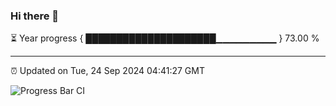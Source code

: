 ### Hi there 👋

⏳ Year progress { █████████████████████▁▁▁▁▁▁▁▁▁ } 73.00 %

---

⏰ Updated on Tue, 24 Sep 2024 04:41:27 GMT

![Progress Bar CI](https://github.com/IshwaranRudhara/GIT-ACTION/workflows/Progress%20Bar%20CI/badge.svg)
